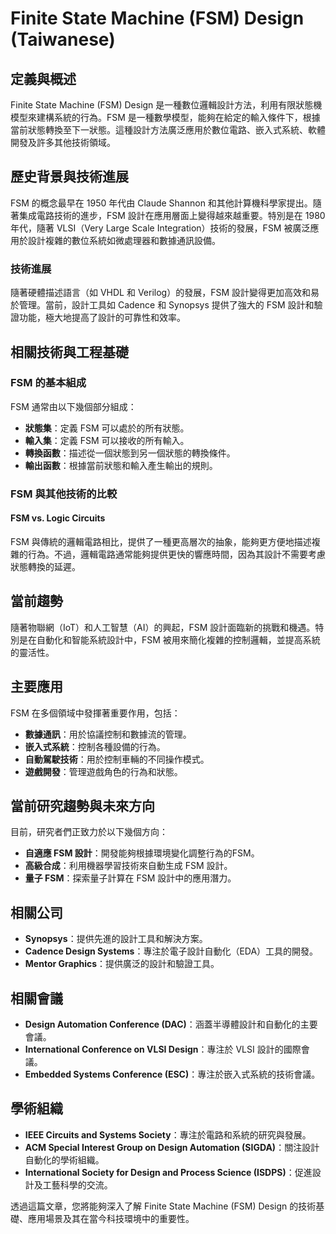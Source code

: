 # Finite State Machine (FSM) Design (Taiwanese)

## 定義與概述

Finite State Machine (FSM) Design 是一種數位邏輯設計方法，利用有限狀態機模型來建構系統的行為。FSM 是一種數學模型，能夠在給定的輸入條件下，根據當前狀態轉換至下一狀態。這種設計方法廣泛應用於數位電路、嵌入式系統、軟體開發及許多其他技術領域。

## 歷史背景與技術進展

FSM 的概念最早在 1950 年代由 Claude Shannon 和其他計算機科學家提出。隨著集成電路技術的進步，FSM 設計在應用層面上變得越來越重要。特別是在 1980 年代，隨著 VLSI（Very Large Scale Integration）技術的發展，FSM 被廣泛應用於設計複雜的數位系統如微處理器和數據通訊設備。

### 技術進展

隨著硬體描述語言（如 VHDL 和 Verilog）的發展，FSM 設計變得更加高效和易於管理。當前，設計工具如 Cadence 和 Synopsys 提供了強大的 FSM 設計和驗證功能，極大地提高了設計的可靠性和效率。

## 相關技術與工程基礎

### FSM 的基本組成

FSM 通常由以下幾個部分組成：

- **狀態集**：定義 FSM 可以處於的所有狀態。
- **輸入集**：定義 FSM 可以接收的所有輸入。
- **轉換函數**：描述從一個狀態到另一個狀態的轉換條件。
- **輸出函數**：根據當前狀態和輸入產生輸出的規則。

### FSM 與其他技術的比較

#### FSM vs. Logic Circuits

FSM 與傳統的邏輯電路相比，提供了一種更高層次的抽象，能夠更方便地描述複雜的行為。不過，邏輯電路通常能夠提供更快的響應時間，因為其設計不需要考慮狀態轉換的延遲。

## 當前趨勢

隨著物聯網（IoT）和人工智慧（AI）的興起，FSM 設計面臨新的挑戰和機遇。特別是在自動化和智能系統設計中，FSM 被用來簡化複雜的控制邏輯，並提高系統的靈活性。

## 主要應用

FSM 在多個領域中發揮著重要作用，包括：

- **數據通訊**：用於協議控制和數據流的管理。
- **嵌入式系統**：控制各種設備的行為。
- **自動駕駛技術**：用於控制車輛的不同操作模式。
- **遊戲開發**：管理遊戲角色的行為和狀態。

## 當前研究趨勢與未來方向

目前，研究者們正致力於以下幾個方向：

- **自適應 FSM 設計**：開發能夠根據環境變化調整行為的FSM。
- **高級合成**：利用機器學習技術來自動生成 FSM 設計。
- **量子 FSM**：探索量子計算在 FSM 設計中的應用潛力。

## 相關公司

- **Synopsys**：提供先進的設計工具和解決方案。
- **Cadence Design Systems**：專注於電子設計自動化（EDA）工具的開發。
- **Mentor Graphics**：提供廣泛的設計和驗證工具。

## 相關會議

- **Design Automation Conference (DAC)**：涵蓋半導體設計和自動化的主要會議。
- **International Conference on VLSI Design**：專注於 VLSI 設計的國際會議。
- **Embedded Systems Conference (ESC)**：專注於嵌入式系統的技術會議。

## 學術組織

- **IEEE Circuits and Systems Society**：專注於電路和系統的研究與發展。
- **ACM Special Interest Group on Design Automation (SIGDA)**：關注設計自動化的學術組織。
- **International Society for Design and Process Science (ISDPS)**：促進設計及工藝科學的交流。

透過這篇文章，您將能夠深入了解 Finite State Machine (FSM) Design 的技術基礎、應用場景及其在當今科技環境中的重要性。